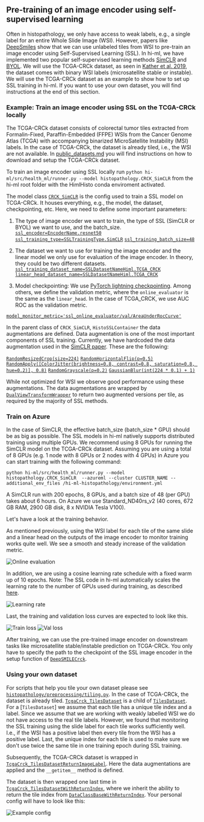## Pre-training of an image encoder using self-supervised learning
Often in histopathology, we only have access to weak labels, e.g., a single label for an entire Whole Slide Image (WSI). However, papers like [DeepSmiles](https://arxiv.org/abs/2107.09405) show that we can use unlabeled tiles from WSI to pre-train an image encoder using Self-Supervised Learning (SSL). In hi-ml, we have implemented two popular self-supervised learning methods [SimCLR](https://arxiv.org/abs/2002.05709) and [BYOL](https://arxiv.org/abs/2006.07733). We will use the TCGA-CRCk dataset, as seen in [Kather et al. 2019](https://www.ncbi.nlm.nih.gov/pmc/articles/PMC7423299/), the dataset comes with binary WSI labels (microsatellite stable or instable). We will use the TCGA-CRCk dataset as an example to show how to set up SSL training in hi-ml. If you want to use your own dataset, you will find instructions at the end of this section. 

### Example: Train an image encoder using SSL on the TCGA-CRCk locally 
The TCGA-CRCk dataset consists of colorectal tumor tiles extracted from Formalin-Fixed, Paraffin-Embedded (FFPE) WSIs from the Cancer Genome Atlas (TCGA) with accompanying binarized MicroSatellite Instability (MSI) labels. In the case of TCGA-CRCk, the dataset is already tiled, i.e., the WSI are not available. In [public_datasets.md](./public_datasets.md) you will find instructions on how to download and setup the TCGA-CRCk dataset.

To train an image encoder using SSL locally run
```python hi-ml/src/health_ml/runner.py --model histopathology.CRCK_SimCLR```
from the hi-ml root folder with the HimlHisto conda enviroment activated. 

The model class [```CRCK_SimCLR```](https://github.com/microsoft/hi-ml/blob/7f4baadaa8bc0d08a4895ca896ebc3f68ea6a4f8/hi-ml-histopathology/src/histopathology/configs/SSL/CRCK_SimCLRContainer.py#L24) is the config used to train a SSL model on TCGA-CRCk. It houses everything, e.g., the model, the dataset, checkpointing, etc. Here, we need to define some important parameters:

1. The type of image encoder we want to train, the type of SSL (SimCLR or BYOL) we want to use, and the batch_size.
[```ssl_encoder=EncoderName.resnet50```](https://github.com/microsoft/hi-ml/blob/7f4baadaa8bc0d08a4895ca896ebc3f68ea6a4f8/hi-ml-histopathology/src/histopathology/configs/SSL/CRCK_SimCLRContainer.py#L52)
[```ssl_training_type=SSLTrainingType.SimCLR```](https://github.com/microsoft/hi-ml/blob/7f4baadaa8bc0d08a4895ca896ebc3f68ea6a4f8/hi-ml-histopathology/src/histopathology/configs/SSL/CRCK_SimCLRContainer.py#L53)
[```ssl_training_batch_size=48```](https://github.com/microsoft/hi-ml/blob/7f4baadaa8bc0d08a4895ca896ebc3f68ea6a4f8/hi-ml-histopathology/src/histopathology/configs/SSL/CRCK_SimCLRContainer.py#L51)

2. The dataset we want to use for training the image encoder and the linear model we only use for evaluation of the image encoder. In theory, they could be two different datasets. 
[```ssl_training_dataset_name=SSLDatasetNameHiml.TCGA_CRCK```](https://github.com/microsoft/hi-ml/blob/7f4baadaa8bc0d08a4895ca896ebc3f68ea6a4f8/hi-ml-histopathology/src/histopathology/configs/SSL/CRCK_SimCLRContainer.py#L40)
[```linear_head_dataset_name=SSLDatasetNameHiml.TCGA_CRCK```](https://github.com/microsoft/hi-ml/blob/7f4baadaa8bc0d08a4895ca896ebc3f68ea6a4f8/hi-ml-histopathology/src/histopathology/configs/SSL/CRCK_SimCLRContainer.py#L41)

3. Model checkpointing: We use [PyTorch lightning checkpointing](https://pytorch-lightning.readthedocs.io/en/stable/common/checkpointing.html). Among others, we define the validation metric, where the ```online_evaluator``` is the same as the ```linear_head```. In the case of TCGA_CRCK, we use AUC ROC as the validation metric. 

[```model_monitor_metric='ssl_online_evaluator/val/AreaUnderRocCurve'```](https://github.com/microsoft/hi-ml/blob/7f4baadaa8bc0d08a4895ca896ebc3f68ea6a4f8/hi-ml-histopathology/src/histopathology/configs/SSL/CRCK_SimCLRContainer.py#L48)

In the parent class of ```CRCK_SimCLR```, ```HistoSSLContainer``` the data augmentations are defined. Data augmentation is one of the most important components of SSL training. Currently, we have hardcoded the data augmentation used in the [SimCLR paper](https://arxiv.org/abs/2002.05709). These are the following:

[```RandomResizedCrop(size=224)```](https://github.com/microsoft/hi-ml/blob/341afee5869d0d8d5db99283c06959d73517d8b7/hi-ml-histopathology/src/histopathology/configs/SSL/HistoSimCLRContainer.py#L57)
[```RandomHorizontalFlip(p=0.5)```](https://github.com/microsoft/hi-ml/blob/341afee5869d0d8d5db99283c06959d73517d8b7/hi-ml-histopathology/src/histopathology/configs/SSL/HistoSimCLRContainer.py#L58)
[```RandomApply([ColorJitter(brightness=0.8, contrast=0.8, saturation=0.8, hue=0.2)], 0.8)```](https://github.com/microsoft/hi-ml/blob/341afee5869d0d8d5db99283c06959d73517d8b7/hi-ml-histopathology/src/histopathology/configs/SSL/HistoSimCLRContainer.py#L59)
[```RandomGrayscale(p=0.2)```](https://github.com/microsoft/hi-ml/blob/341afee5869d0d8d5db99283c06959d73517d8b7/hi-ml-histopathology/src/histopathology/configs/SSL/HistoSimCLRContainer.py#L60)
[```GaussianBlur(int(224 * 0.1) + 1)```](https://github.com/microsoft/hi-ml/blob/341afee5869d0d8d5db99283c06959d73517d8b7/hi-ml-histopathology/src/histopathology/configs/SSL/HistoSimCLRContainer.py#L61)

While not optimized for WSI we observe good performance using these augmentations. The data augmentations are wrapped by [```DualViewTransformWrapper```](https://github.com/microsoft/hi-ml/blob/ff24cc34c85b1f4f1692419cbbb3a9818127c9c6/hi-ml-histopathology/src/SSL/data/transforms_utils.py#L74) to return two augmented versions per tile, as required by the majority of SSL methods.

### Train on Azure 

In the case of SimCLR, the effective batch_size (batch_size * GPU) should be as big as possible. The SSL models in hi-ml natively supports distributed training using multiple GPUs. We recommend using 8 GPUs for running the SimCLR model on the TCGA-CRCk dataset. Assuming you are using a total of 8  GPUs (e.g. 1 node with 8 GPUs or 2 nodes with 4 GPUs) in Azure you can start training with the following command: 

```python hi-ml/src/health_ml/runner.py --model histopathology.CRCK_SimCLR  --azureml --cluster CLUSTER_NAME --additional_env_files /hi-ml-histopathology/environment.yml``` 

A SimCLR run with 200 epochs, 8 GPUs, and a batch size of 48 (per GPU) takes about 6 hours. On Azure we use Standard_ND40rs_v2 (40 cores, 672 GB RAM, 2900 GB disk, 8 x NVIDIA Tesla V100).

Let's have a look at the training behavior. 
 
As mentioned previously, using the WSI label for each tile of the same slide and a linear head on the outputs of the image encoder to monitor training works quite well. We see a smooth and steady increase of the validation metric.

![Online evaluation](./doc_images/online_eval.png)

In addition, we are using a cosine learning rate schedule with a fixed warm up of 10 epochs. Note: The SSL code in hi-ml automatically scales the learning rate to the number of GPUs used during training, as described [here](https://arxiv.org/abs/1706.02677).

![Learning rate](./doc_images/learning_rate.png)

Last, the training and validation loss curves are expected to look like this. 

![Train loss](./doc_images/train_loss.png)
![Val loss](./doc_images/val_loss.png)

After training, we can use the pre-trained image encoder on downstream tasks like microsatellite stable/instable prediction on TCGA-CRCk. You only have to specify the path to the checkpoint of the SSL image encoder in the setup function of [```DeepSMILECrck```](https://github.com/microsoft/hi-ml/blob/341afee5869d0d8d5db99283c06959d73517d8b7/hi-ml-histopathology/src/histopathology/configs/classification/DeepSMILECrck.py#L60).

### Using your own dataset 

For scripts that help you tile your own dataset please see [```histopathology/preprocessing/tiling.py```](https://github.com/microsoft/hi-ml/blob/main/hi-ml-histopathology/src/histopathology/preprocessing/tiling.py). In the case of TCGA-CRCk, the dataset is already tiled. [```TcgaCrck_TilesDataset```](https://github.com/microsoft/hi-ml/blob/main/hi-ml-histopathology/src/histopathology/datasets/tcga_crck_tiles_dataset.py) is a child of [```TilesDataset```](https://github.com/microsoft/hi-ml/blob/main/hi-ml-histopathology/src/histopathology/datasets/base_dataset.py). For a [```TilesDataset```] we assume that each tile has a unique tile index and a label. Since we assume that we are working with weakly labelled WSI we do not have access to the real tile labels. However, we found that monitoring the SSL training using the slide label for each tile works sufficiently well. I.e., if the WSI has a positive label then every tile from the WSI has a positive label. Last, the unique index for each tile is used to make sure we don't use twice the same tile in one training epoch during SSL training. 


Subsequently, the TCGA-CRCk dataset is wrapped in [```TcgaCrck_TilesDatasetReturnImageLabel```](https://github.com/microsoft/hi-ml/blob/main/hi-ml-histopathology/src/histopathology/datasets/tcga_crck_tiles_dataset.py). Here the data augmentations are applied and the ```__getitem__``` method is defined. 

The dataset is then wrapped one last time in [```TcgaCrck_TilesDatasetWithReturnIndex```](https://github.com/microsoft/hi-ml/blob/main/hi-ml-histopathology/src/histopathology/datasets/tcga_crck_tiles_dataset.py), where we inherit the ability to return the tile index from [```DataClassBaseWithReturnIndex```](https://github.com/microsoft/hi-ml/blob/main/hi-ml-histopathology/src/SSL/data/dataset_cls_utils.py). Your personal config will have to look like this: 

![Example config](./doc_images/example_config.png)